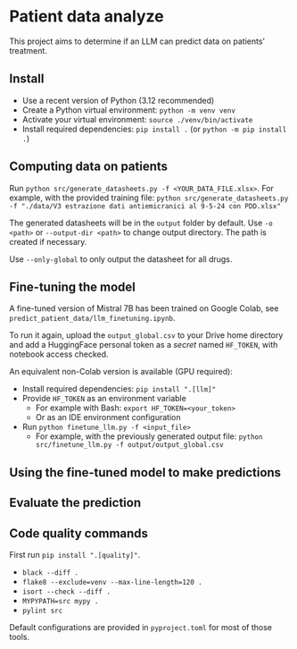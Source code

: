 # Patient data analyze

This project aims to determine if an LLM can predict data on patients' treatment.

## Install

* Use a recent version of Python (3.12 recommended)
* Create a Python virtual environment: `python -m venv venv`
* Activate your virtual environment: `source ./venv/bin/activate`
* Install required dependencies: `pip install .` (or `python -m pip install .`)

## Computing data on patients

Run `python src/generate_datasheets.py -f <YOUR_DATA_FILE.xlsx>`. For example, with the provided training file: `python src/generate_datasheets.py -f "./data/V3 estrazione dati antiemicranici al 9-5-24 con PDD.xlsx"`

The generated datasheets will be in the `output` folder by default. Use `-o <path>` or `--output-dir <path>` to change output directory. The path is created if necessary.

Use `--only-global` to only output the datasheet for all drugs.

## Fine-tuning the model

A fine-tuned version of Mistral 7B has been trained on Google Colab, see `predict_patient_data/llm_finetuning.ipynb`.

To run it again, upload the `output_global.csv` to your Drive home directory and add a HuggingFace personal token as a *secret* named `HF_TOKEN`, with notebook access checked.

An equivalent non-Colab version is available (GPU required):

* Install required dependencies: `pip install ".[llm]"`
* Provide `HF_TOKEN` as an environment variable
  * For example with Bash: `export HF_TOKEN=<your_token>`
  * Or as an IDE environment configuration
* Run `python finetune_llm.py -f <input_file>`
  * For example, with the previously generated output file: `python src/finetune_llm.py -f output/output_global.csv`

## Using the fine-tuned model to make predictions

## Evaluate the prediction

## Code quality commands

First run `pip install ".[quality]"`.

* `black --diff .`
* `flake8 --exclude=venv --max-line-length=120 .`
* `isort --check --diff .`
* `MYPYPATH=src mypy .`
* `pylint src`

Default configurations are provided in `pyproject.toml` for most of those tools.
